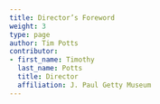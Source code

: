 ```yaml
---
title: Director’s Foreword
weight: 3
type: page
author: Tim Potts
contributor:
- first_name: Timothy
  last_name: Potts
  title: Director
  affiliation: J. Paul Getty Museum
---
```

